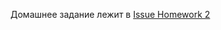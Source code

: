Домашнее задание лежит в [Issue Homework 2](https://github.com/MarySaphpir/JS-courses-season2/issues/9)
